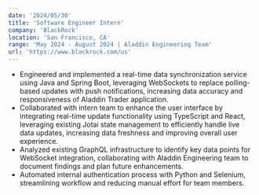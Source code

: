 ```yaml
---
date: '2024/05/30'
title: 'Software Engineer Intern'
company: 'BlackRock'
location: 'San Francisco, CA'
range: 'May 2024 - August 2024 | Aladdin Engineering Team'
url: 'https://www.blackrock.com/us'
---
```


- Engineered and implemented a real-time data synchronization service using Java and Spring Boot, leveraging WebSockets to replace polling-based updates with push notifications, increasing data accuracy and responsiveness of Aladdin Trader application.
- Collaborated with intern team to enhance the user interface by integrating real-time update functionality using TypeScript and React, leveraging existing Jotai state management to efficiently handle live data updates, increasing data freshness and improving overall user experience.
- Analyzed existing GraphQL infrastructure to identify key data points for WebSocket integration, collaborating with Aladdin Engineering team to document findings and plan future enhancements.
- Automated internal authentication process with Python and Selenium, streamlining workflow and reducing manual effort for team members.
